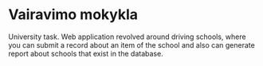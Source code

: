 # Vairavimo mokykla

University task.
Web application revolved around driving schools, where you can submit a record about an item of the school and also can generate report about schools that exist in the database.
